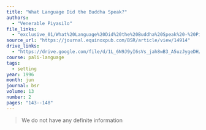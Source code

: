 ```yaml
---
title: "What Language Did the Buddha Speak?"
authors:
  - "Venerable Piyasilo"
file_links:
  - "exclusive_01/What%20Language%20Did%20the%20Buddha%20Speak%20-%20Piyasilo.pdf"
source_url: "https://journal.equinoxpub.com/BSR/article/view/14914"
drive_links: 
  - "https://drive.google.com/file/d/1L_6N9J9yI6sVs_jah8wB3_A5uzJygeDH/view?usp=drivesdk"
course: pali-language
tags:
  - setting
year: 1996
month: jun
journal: bsr
volume: 13
number: 2
pages: "143--148"
---
```


> We do not have any definite information
